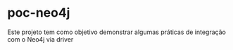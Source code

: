# poc-neo4j
Este projeto tem como objetivo demonstrar algumas práticas de integração com o Neo4j via driver
